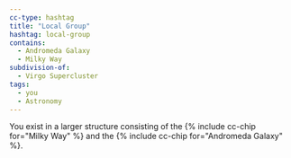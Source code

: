 ```yaml
---
cc-type: hashtag
title: "Local Group"
hashtag: local-group
contains:
  - Andromeda Galaxy
  - Milky Way
subdivision-of:
  - Virgo Supercluster
tags:
  - you
  - Astronomy
---
```

You exist in a larger structure consisting of the {% include cc-chip for="Milky Way" %} and the {% include cc-chip for="Andromeda Galaxy" %}.